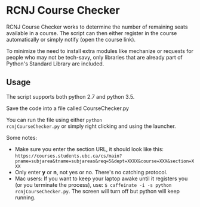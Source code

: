 # RCNJ Course Checker

RCNJ Course Checker works to determine the number of remaining seats available in a course. The script can then either register in the course automatically or simply notify (open the course link).

To minimize the need to install extra modules like mechanize or requests for people who may not be tech-savy, only libraries that are already part of Python's Standard Library are included.

## Usage
The script supports both python 2.7 and python 3.5.

Save the code into a file called CourseChecker.py

You can run the file using either  <code>python rcnjCourseChecker.py</code> or simply right clicking and using the launcher.

Some notes:

* Make sure you enter the section URL, it should look like this: `https://courses.students.ubc.ca/cs/main?pname=subjarea&tname=subjareas&req=5&dept=XXXX&course=XXX&section=XXX`
* Only enter <b>y</b> or <b>n</b>, not yes or no. There's no catching protocol.
* Mac users: If you want to keep your laptop awake until it registers you (or you terminate the process), use: <code>$ caffeinate -i -s python rcnjCourseChecker.py</code>. The screen will turn off but python will keep running.
